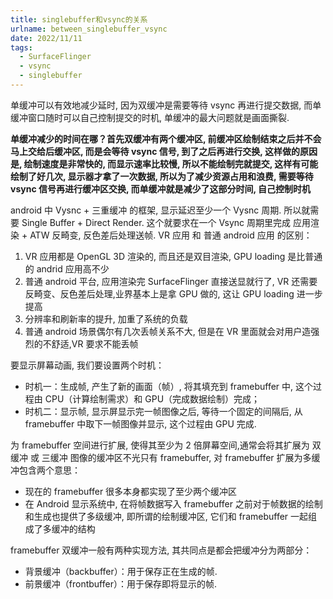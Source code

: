 ```yaml
---
title: singlebuffer和vsync的关系
urlname: between_singlebuffer_vsync
date: 2022/11/11
tags:
  - SurfaceFlinger
  - vsync
  - singlebuffer
---
```


单缓冲可以有效地减少延时, 因为双缓冲是需要等待 vsync 再进行提交数据, 而单缓冲窗口随时可以自己控制提交的时机, 单缓冲的最大问题就是画面撕裂.

**单缓冲减少的时间在哪？首先双缓冲有两个缓冲区, 前缓冲区绘制结束之后并不会马上交给后缓冲区, 而是会等待 vsync 信号, 到了之后再进行交换, 这样做的原因是, 绘制速度是非常快的, 而显示速率比较慢, 所以不能绘制完就提交, 这样有可能绘制了好几次, 显示器才拿了一次数据, 所以为了减少资源占用和浪费, 需要等待 vsync 信号再进行缓冲区交换, 而单缓冲就是减少了这部分时间, 自己控制时机**

android 中 Vysnc + 三重缓冲 的框架, 显示延迟至少一个 Vysnc 周期. 所以就需要 Single Buffer + Direct Render. 这个就要求在一个 Vsync 周期里完成 应用渲染 + ATW 反畸变, 反色差后处理送帧. VR 应用 和 普通 android 应用 的区别：

1. VR 应用都是 OpenGL 3D 渲染的, 而且还是双目渲染, GPU loading 是比普通的 andrid 应用高不少
2. 普通 android 平台, 应用渲染完 SurfaceFlinger 直接送显就行了, VR 还需要反畸变、反色差后处理,业界基本上是拿 GPU 做的, 这让 GPU loading 进一步提高
3. 分辨率和刷新率的提升, 加重了系统的负载
4. 普通 android 场景偶尔有几次丢帧关系不大, 但是在 VR 里面就会对用户造强烈的不舒适,VR 要求不能丢帧

要显示屏幕动画, 我们要设置两个时机：

- 时机一：生成帧, 产生了新的画面（帧）, 将其填充到 framebuffer 中, 这个过程由 CPU（计算绘制需求）和 GPU（完成数据绘制）完成；
- 时机二：显示帧, 显示屏显示完一帧图像之后, 等待一个固定的间隔后, 从 framebuffer 中取下一帧图像并显示, 这个过程由 GPU 完成.

为 framebuffer 空间进行扩展, 使得其至少为 2 倍屏幕空间,通常会将其扩展为 双缓冲 或 三缓冲
图像的缓冲区不光只有 framebuffer, 对 framebuffer 扩展为多缓冲包含两个意思：

- 现在的 framebuffer 很多本身都实现了至少两个缓冲区
- 在 Android 显示系统中, 在将帧数据写入 framebuffer 之前对于帧数据的绘制和生成也提供了多级缓冲, 即所谓的绘制缓冲区, 它们和 framebuffer 一起组成了多缓冲的结构

framebuffer 双缓冲一般有两种实现方法, 其共同点是都会把缓冲分为两部分：

- 背景缓冲（backbuffer）：用于保存正在生成的帧.
- 前景缓冲（frontbuffer）：用于保存即将显示的帧.
